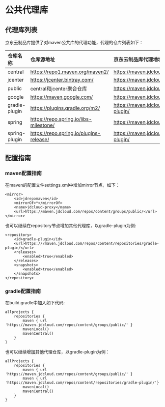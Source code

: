 # 公共代理库

## 代理库列表

京东云制品库提供了对maven公共库的代理功能，代理的仓库列表如下：

| 仓库名称 | 仓库源地址 | 京东云制品库代理地址 |
| :- | :- | :- |
| central | https://repo1.maven.org/maven2/ | https://maven.jdcloud.com/repos/content/repositories/central/ |
| jcenter | https://jcenter.bintray.com/ | https://maven.jdcloud.com/repos/content/repositories/jcenter/ |
| public | central和jcenter聚合仓库 | https://maven.jdcloud.com/repos/content/groups/public/ |
| google | https://maven.google.com/ | https://maven.jdcloud.com/repos/content/repositories/google/ |
| gradle-plugin | https://plugins.gradle.org/m2/ | https://maven.jdcloud.com/repos/content/repositories/gradle-plugin/ |
| spring | https://repo.spring.io/libs-milestone/ | https://maven.jdcloud.com/repos/content/repositories/spring/ |
| spring-plugin | https://repo.spring.io/plugins-release/ | https://maven.jdcloud.com/repos/content/repositories/spring-plugin/ |

## 配置指南

### maven配置指南

在maven的配置文件settings.xml中增加mirror节点，如下：

```
<mirror>
    <id>jdrepomaven</id>
    <mirrorOf>*</mirrorOf>
    <name>jdcloud-proxy</name>
    <url>https://maven.jdcloud.com/repos/content/groups/public/</url>
</mirror>

```
也可以继续在repository节点增加其他代理库，以gradle-plugin为例:

```
<repository>
    <id>gradle-plugin</id>
    <url>https:///maven.jdcloud.com/repos/content/repositories/gradle-plugin/</url>
    <releases>
        <enabled>true</enabled>
    </releases>
    <snapshots>
        <enabled>true</enabled>
    </snapshots>
</repository>

```

### gradle配置指南
在build.gradle中加入如下代码:

```
allprojects {
    repositories {
        maven { url 'https://maven.jdcloud.com/repos/content/groups/public/' }
        mavenLocal()
        mavenCentral()
    }
}
```

也可以继续增加其他代理仓库，以gradle-plugin为例：
```
allProjects {
    repositories {
        maven { url 'https://maven.jdcloud.com/repos/content/groups/public/' }
        maven { url 'https://maven.jdcloud.com/repos/content/repositories/gradle-plugin/'}
        mavenLocal()
        mavenCentral()
    }
}
```

